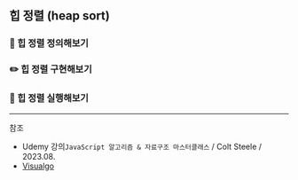 ## 힙 정렬 (heap sort)

### 📍 힙 정렬 정의해보기

### ✏️ 힙 정렬 구현해보기

### 🔫 힙 정렬 실행해보기

---

참조

- Udemy 강의`JavaScript 알고리즘 & 자료구조 마스터클래스` / Colt Steele / 2023.08.
- [Visualgo](https://visualgo.net/en)
